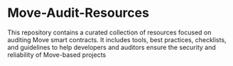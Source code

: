# Move-Audit-Resources
This repository contains a curated collection of resources focused on auditing Move smart contracts. It includes tools, best practices, checklists, and guidelines to help developers and auditors ensure the security and reliability of Move-based projects
